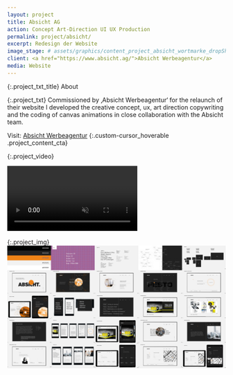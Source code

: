 ```yaml
---
layout: project
title: Absicht AG
action: Concept Art-Direction UI UX Production
permalink: project/absicht/
excerpt: Redesign der Website
image_stage: # assets/graphics/content_project_absicht_wortmarke_dropShadow.svg
client: <a href="https://www.absicht.ag/">Absicht Werbeagentur</a>
media: Website
---
```

{:.project_txt_title}
About

{:.project_txt}
Commissioned by ‚Absicht Werbeagentur‘ for the relaunch of their website
I developed the creative concept, ux, art direction copywriting and the coding of canvas animations in close collaboration with the Absicht team.

Visit: [Absicht Werbeagentur](https://www.absicht.ag/)
{:.custom-cursor_hoverable .project_content_cta}

{:.project_video}
<div >
<video loop muted autoplay >
<source src="{{ site.baseurl }}/assets/videos/absicht.webm" type="video/webm">
<source src="{{ site.baseurl }}/assets/videos/absicht.mp4" type="video/mp4">
<source src="{{ site.baseurl }}/assets/videos/absicht.ogg" type="video/ogg">
</video>
</div>

{:.project_img}
![Impressions](/assets/graphics/project_absicht_overview.jpg)